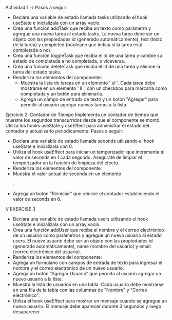 Actividad 1 => Pasos a seguir:
* 	Declara una variable de estado llamada tasks utilizando el hook useState e inicialízala con un array vacío.
* 	Crea una función addTask que reciba un texto como parámetro y agregue una nueva tarea al estado tasks. La nueva tarea debe ser un objeto con las propiedades id (generado automáticamente), text (texto de la tarea) y completed (booleano que indica si la tarea está completada o no).
* 	Crea una función toggleTask que reciba el id de una tarea y cambie su estado de completada a no completada, o viceversa.
*   Crea una función deleteTask que reciba el id de una tarea y elimine la tarea del estado tasks.
* 	Renderiza los elementos del componente:
    *   Muestra la lista de tareas en un elemento ' ul '. Cada tarea debe mostrarse en un elemento ' li ', con un checkbox para marcarla como completada y un botón para eliminarla.
    *   Agrega un campo de entrada de texto y un botón "Agregar" para permitir al usuario agregar nuevas tareas a la lista.




Ejercicio 2: Contador de Tiempo
Implementa un contador de tiempo que muestre los segundos transcurridos desde que el componente se montó. Utiliza los
hooks useState y useEffect para administrar el estado del contador y actualizarlo periódicamente.
Pasos a seguir:
* 	Declara una variable de estado llamada seconds utilizando el hook useState e inicialízala con 0.
* 	Utiliza el hook useEffect para iniciar un temporizador que incremente el valor de seconds en 1 cada segundo.	Asegúrate de limpiar el temporizador en la función de limpieza del efecto.
* 	Renderiza los elementos del componente:
*	Muestra el valor actual de seconds en un elemento <p>.
*	Agrega un botón "Reiniciar" que reinicie el contador estableciendo el valor de seconds en 0.

 // EXERCISE 3

*   Declara una variable de estado llamada users utilizando el hook useState e inicialízala con un array vacío.
*   Crea una función addUser que reciba el nombre y el correo electrónico de un usuario como parámetros y agregue un nuevo usuario al estado users. El nuevo usuario debe ser un objeto con las propiedades id (generado automáticamente), name (nombre del usuario) y email (correo electrónico del usuario).
*   Renderiza los elementos del componente:
*   Agrega un formulario con campos de entrada de texto para ingresar el nombre y el correo electrónico de un nuevo usuario.
*   Agrega un botón "Agregar Usuario" que permita al usuario agregar un nuevo usuario a la lista.
*   Muestra la lista de usuarios en una tabla. Cada usuario debe mostrarse en una fila de la tabla con las columnas de "Nombre" y "Correo electrónico".
*   Utiliza el hook useEffect para mostrar un mensaje cuando se agregue un nuevo usuario. El mensaje debe
aparecer durante 3 segundos y luego desaparecer.